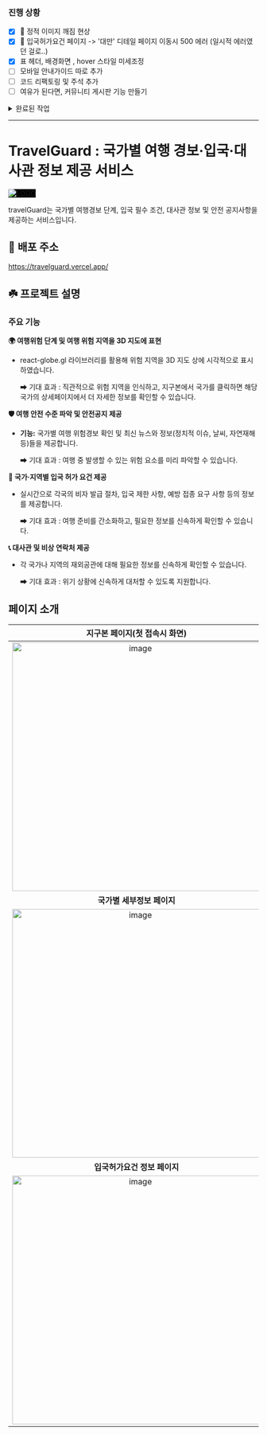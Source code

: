 ### 진행 상황

- [x] 👾 정적 이미지 깨짐 현상
- [x] 👾 입국허가요건 페이지 -> '대만' 디테일 페이지 이동시 500 에러 (일시적 에러였던 걸로..)
- [x] 표 헤더, 배경화면 , hover 스타일 미세조정
- [ ] 모바일 안내가이드 따로 추가
- [ ] 코드 리팩토링 및 주석 추가
- [ ] 여유가 된다면, 커뮤니티 게시판 기능 만들기

<details>
  <summary>완료된 작업</summary>

상단일수록 최신순으로 완료된 작업

- [x] 배너페이지(지구본페이지) 새로고침 및 다시 접속 시 초기카메라설정 풀리는 issue : 대한민국으로 설정해둔 초기위치가 풀림
- [x] 국가별 디페일 페이지에서 '대만' 국기 이미지 추가 : api에서 '대만' 국가만 국기 이미지가 제대로 넘어오지 않음
- [x] 반응형 디자인 적용
- [x] 안전경보지도 및 안전공지 modal 구현
- [x] 검색 기능 미세한 버벅거림 현상 -> 코드리팩토링, useMemo() 이용하기
- [x] react query 이용하여 캐싱된 데이터 이용하도록 리팩토링
- [x] api data fetch 전용 hook 작성
- [x] 국가별 디테일 페이지에서 안전경보지도, 안전공지 및 대사관 정보 fetch
- [x] 입국허가요건 및 대사관정보 페이지 국가이름으로 검색 구현
- [x] 메인페이지 국가 및 대륙별 검색기능 구현
- [x] 지구본 및 메인페이지에서 국가별 디테일 페이지로 이동
- [x] 배너페이지(지구본페이지) 지구본에 국가별 데이터 fetching

</details>

---

# TravelGuard : 국가별 여행 경보·입국·대사관 정보 제공 서비스

  <img src="https://github.com/user-attachments/assets/c2522350-3e16-41d4-a9de-f44faf7dda92" alt="LOGO" style="background-color: #000000" />

travelGuard는 국가별 여행경보 단계, 입국 필수 조건, 대사관 정보 및 안전 공지사항을 제공하는 서비스입니다.

## 🔗 배포 주소

https://travelguard.vercel.app/

## ☘️ 프로젝트 설명

### **주요 기능**

**🌍 여행위험 단계 및 여행 위험 지역을 3D 지도에 표현**

- react-globe.gl 라이브러리를 활용해 위험 지역을 3D 지도 상에 시각적으로 표시하였습니다.

  ➡ 기대 효과 : 직관적으로 위험 지역을 인식하고, 지구본에서 국가를 클릭하면 해당 국가의 상세페이지에서 더 자세한 정보를 확인할 수 있습니다.

**🛡️ 여행 안전 수준 파악 및 안전공지 제공**

- **기능:** 국가별 여행 위험경보 확인 및 최신 뉴스와 정보(정치적 이슈, 날씨, 자연재해 등)들을 제공합니다.

  ➡ 기대 효과 : 여행 중 발생할 수 있는 위험 요소를 미리 파악할 수 있습니다.

**📜 국가·지역별 입국 허가 요건 제공**

- 실시간으로 각국의 비자 발급 절차, 입국 제한 사항, 예방 접종 요구 사항 등의 정보를 제공합니다.

  ➡ 기대 효과 : 여행 준비를 간소화하고, 필요한 정보를 신속하게 확인할 수 있습니다.

**📞 대사관 및 비상 연락처 제공**

- 각 국가나 지역의 재외공관에 대해 필요한 정보를 신속하게 확인할 수 있습니다.

  ➡ 기대 효과 : 위기 상황에 신속하게 대처할 수 있도록 지원합니다.

## 페이지 소개

|                                           **지구본 페이지(첫 접속시 화면)**                                           |                                              **국가/지역별 정보 페이지**                                              |
| :-------------------------------------------------------------------------------------------------------------------: | :-------------------------------------------------------------------------------------------------------------------: |
| <img src="https://github.com/user-attachments/assets/9f0ffb54-0259-4107-baf7-f2c2b03597e9" alt="image" width="500" /> | <img src="https://github.com/user-attachments/assets/66872202-97f6-4deb-a5c6-f98d21e7dd7c" alt="image" width="500" /> |
|                                              **국가별 세부정보 페이지**                                               |                                                                                                                       |
| <img src="https://github.com/user-attachments/assets/281466f4-82a5-42a4-8df1-eec774aa8e09" alt="image" width="500" /> |                                                                                                                       |
|                                             **입국허가요건 정보 페이지**                                              |                                                **대사관 정보 페이지**                                                 |
| <img src="https://github.com/user-attachments/assets/0145840d-ded7-47ca-abfb-ae6358835ee4" alt="image" width="500" /> | <img src="https://github.com/user-attachments/assets/5467f7e3-4ab5-41b8-9346-4ac87efeee5e" alt="image" width="500" /> |
